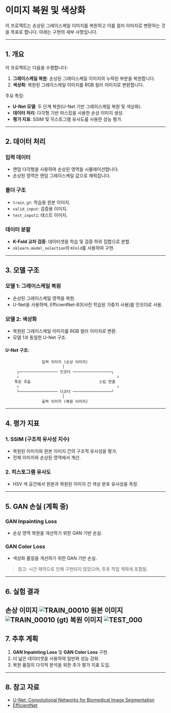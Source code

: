 


# 이미지 복원 및 색상화

이 프로젝트는 손상된 그레이스케일 이미지를 복원하고 이를 컬러 이미지로 변환하는 것을 목표로 합니다. 아래는 구현의 세부 사항입니다.

---

## 1. 개요

이 프로젝트는 다음을 수행합니다:
1. **그레이스케일 복원**: 손상된 그레이스케일 이미지의 누락된 부분을 복원합니다.
2. **색상화**: 복원된 그레이스케일 이미지를 RGB 컬러 이미지로 변환합니다.

주요 특징:
- **U-Net 모델**: 두 단계 복원(U-Net 기반 그레이스케일 복원 및 색상화).
- **데이터 처리**: 다각형 기반 마스킹을 사용한 손상 이미지 생성.
- **평가 지표**: SSIM 및 히스토그램 유사도를 사용한 성능 평가.

---

## 2. 데이터 처리

### 입력 데이터
- 랜덤 다각형을 사용하여 손상된 영역을 시뮬레이션합니다.
- 손상된 영역은 랜덤 그레이스케일 값으로 채워집니다.

### 폴더 구조
- `train_gt`: 학습용 원본 이미지.
- `valid_input`: 검증용 이미지.
- `test_input1`: 테스트 이미지.

### 데이터 분할
- **K-Fold 교차 검증**: 데이터셋을 학습 및 검증 하위 집합으로 분할.
- `sklearn.model_selection`의 `KFold`를 사용하여 구현.

---

## 3. 모델 구조

### 모델 1: 그레이스케일 복원
- 손상된 그레이스케일 영역을 복원.
- U-Net을 사용하며, EfficientNet-B3(사전 학습된 가중치 사용)를 인코더로 사용.

### 모델 2: 색상화
- 복원된 그레이스케일 이미지를 RGB 컬러 이미지로 변환.
- 모델 1과 동일한 U-Net 구조.

#### U-Net 구조:
```
                입력 이미지 (손상 이미지)    
                         │  
     ┌───────────────── 인코더 ─────────────────┐  
     ↓                                           ↓  
    특징 추출                              스킵 연결  
     ↓                                           ↓  
     └───────────────── 디코더 ─────────────────┘  
                         │  
                출력 이미지 (복원 이미지)  
```

---

## 4. 평가 지표

### 1. SSIM (구조적 유사성 지수)
- 복원된 이미지와 원본 이미지 간의 구조적 유사성을 평가.
- 전체 이미지와 손상된 영역에서 계산.

### 2. 히스토그램 유사도
- HSV 색 공간에서 원본과 복원된 이미지 간 색상 분포 유사성을 측정.

---

## 5. GAN 손실 (계획 중)

### GAN Inpainting Loss
- 손상 영역 복원을 개선하기 위한 GAN 기반 손실.

### GAN Color Loss
- 색상화 품질을 개선하기 위한 GAN 기반 손실.

> 참고: 시간 제약으로 인해 구현되지 않았으며, 추후 작업 계획에 포함됨.

---

## 6. 실험 결과



손상 이미지
![TRAIN_00010](https://github.com/user-attachments/assets/f385fa6c-2b53-4aed-b3af-c2e384782dd1)
원본 이미지
![TRAIN_00010 (gt)](https://github.com/user-attachments/assets/a76f542a-b174-4f3e-b35e-18f3d06f9744)
복원 이미지
![TEST_000](https://github.com/user-attachments/assets/e44700f3-823b-4732-b76e-677ebe997450)
---

## 7. 추후 계획

1. **GAN Inpainting Loss** 및 **GAN Color Loss** 구현.
2. 더 넓은 데이터셋을 사용하여 일반화 성능 강화.
3. 복원 품질의 다각적 분석을 위한 추가 평가 지표 도입.

---

## 8. 참고 자료

- [U-Net: Convolutional Networks for Biomedical Image Segmentation](https://arxiv.org/abs/1505.04597)
- [EfficientNet](https://arxiv.org/abs/1905.11946)

